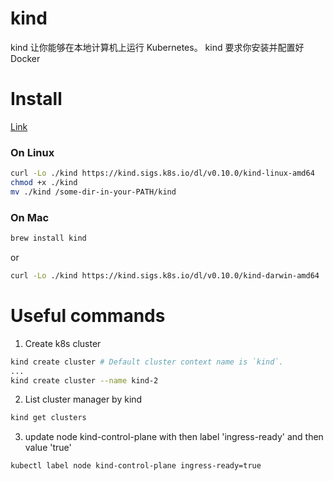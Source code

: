 # kind
kind 让你能够在本地计算机上运行 Kubernetes。 kind 要求你安装并配置好 Docker

# Install
[Link](https://kind.sigs.k8s.io/docs/user/quick-start/#installation)

### On Linux
```bash
curl -Lo ./kind https://kind.sigs.k8s.io/dl/v0.10.0/kind-linux-amd64
chmod +x ./kind
mv ./kind /some-dir-in-your-PATH/kind
```

### On Mac
``` bash
brew install kind
```
or
``` bash
curl -Lo ./kind https://kind.sigs.k8s.io/dl/v0.10.0/kind-darwin-amd64
```

# Useful commands
1. Create k8s cluster
``` bash
kind create cluster # Default cluster context name is `kind`.
...
kind create cluster --name kind-2
```

2. List cluster manager by kind
``` bash
kind get clusters
```

3. update node kind-control-plane with then label 'ingress-ready' and then value 'true'
``` bash
kubectl label node kind-control-plane ingress-ready=true
```